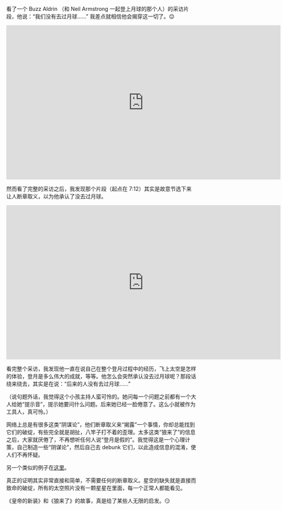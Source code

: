 看了一个 Buzz Aldrin （和 Neil Armstrong 一起登上月球的那个人）的采访片段，他说：“我们没有去过月球……” 我差点就相信他会揭穿这一切了。😌

<div id="youtube2-sGoXn1vMrjE" class="youtube-wrap" data-attrs="{&quot;videoId&quot;:&quot;sGoXn1vMrjE&quot;,&quot;startTime&quot;:null,&quot;endTime&quot;:null}">

<div class="youtube-inner"><iframe src="https://www.youtube-nocookie.com/embed/sGoXn1vMrjE?rel=0&amp;autoplay=0&amp;showinfo=0&amp;enablejsapi=0" frameborder="0" loading="lazy" gesture="media" allow="autoplay; fullscreen" allowautoplay="true" allowfullscreen="true" width="728" height="409"></iframe></div>


然而看了完整的采访之后，我发现那个片段（起点在 7:12）其实是故意节选下来让人断章取义，以为他承认了没去过月球。

<div id="youtube2-Y4UP6nRMuGs" class="youtube-wrap" data-attrs="{&quot;videoId&quot;:&quot;Y4UP6nRMuGs&quot;,&quot;startTime&quot;:null,&quot;endTime&quot;:null}">

<div class="youtube-inner"><iframe src="https://www.youtube-nocookie.com/embed/Y4UP6nRMuGs?rel=0&amp;autoplay=0&amp;showinfo=0&amp;enablejsapi=0" frameborder="0" loading="lazy" gesture="media" allow="autoplay; fullscreen" allowautoplay="true" allowfullscreen="true" width="728" height="409"></iframe></div>


看完整个采访，我发现他一直在说自己在整个登月过程中的经历，飞上太空是怎样的体验，登月是多么伟大的成就，等等。他怎么会突然承认没去过月球呢？那段话绕来绕去，其实是在说：“后来的人没有去过月球……”

（说句题外话，我觉得这个小孩主持人蛮可怜的。她问每一个问题之前都有一个大人给她“提示音”，提示她要问什么问题。后来她已经一脸倦意了。这么小就被作为工具人，真可怜。）

网络上总是有很多这类“阴谋论”，他们断章取义来“揭露”一个事情，你却总能找到它们的破绽，有些完全就是胡扯，八竿子打不着的歪理。太多这类“狼来了”的信息之后，大家就厌倦了，不再想听任何人说“登月是假的”。我觉得这是一个心理计策，自己制造一些“阴谋论”，然后自己去 debunk 它们，以此造成信息的混淆，使人们不再怀疑。

<span>另一个类似的例子在</span>[这里](https://www.reuters.com/article/factcheck-buzzaldrin-moonlandingintervie-idUSL1N2US2G3)<span>。</span>

真正的证明其实非常直接和简单，不需要任何的断章取义。星空的缺失就是直接而致命的破绽，所有的太空照片没有一颗星星在里面，每一个正常人都能看见。

《皇帝的新装》和《狼来了》的故事，真是给了某些人无限的启发。😏
